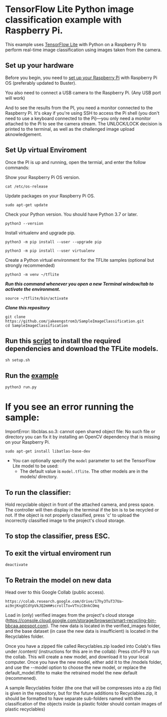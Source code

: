 # TensorFlow Lite Python image classification example with Raspberry Pi.

This example uses [TensorFlow Lite](https://tensorflow.org/lite) with Python
on a Raspberry Pi to perform real-time image classification using images
taken from the camera.

## Set up your hardware

Before you begin, you need to [set up your Raspberry Pi](
https://projects.raspberrypi.org/en/projects/raspberry-pi-setting-up) with
Raspberry Pi OS (preferably updated to Buster).

You also need to connect a USB camera to the Raspberry Pi. (Any USB port will work)

And to see the results from the PI, you need a monitor connected
to the Raspberry Pi. It's okay if you're using SSH to access the Pi shell
(you don't need to use a keyboard connected to the Pi)—you only need a monitor
attached to the Pi to see the camera stream. The UNLOCK/LOCK decision is printed to
the terminal, as well as the challenged image upload aknowledgement. 

## Set Up virtual Enviroment

Once the PI is up and running, open the termial, and enter the follow commands:

Show your Raspberry Pi OS version.
```
cat /etc/os-release
```

Update packages on your Raspberry Pi OS.
```
sudo apt-get update
```

Check your Python version. You should have Python 3.7 or later.
```
python3 --version
```

Install virtualenv and upgrade pip.
```
python3 -m pip install --user --upgrade pip
```

```
python3 -m pip install --user virtualenv
```

Create a Python virtual environment for the TFLite samples (optional but strongly recommended)
```
python3 -m venv ~/tflite
```

***Run this command whenever you open a new Terminal window/tab to activate the environment.***
```
source ~/tflite/bin/activate
```

***Clone this repository***
```
git clone https://github.com/jakeengstrom3/SampleImageClassification.git
cd SampleImageClassification
```

## Run this [script](https://github.com/jakeengstrom3/SampleImageClassification/blob/master/setup.sh) to install the required dependencies and download the TFLite models.

```
sh setup.sh
```

## Run the [example](https://github.com/jakeengstrom3/SampleImageClassification/blob/master/run.py) 

```
python3 run.py
```

# If you see an error running the sample:
ImportError: libcblas.so.3: cannot open shared object file: No such file or directory
you can fix it by installing an OpenCV dependency that is missing on your Raspberry Pi.

```
sudo apt-get install libatlas-base-dev
```

*   You can optionally specify the `model` parameter to set the TensorFlow Lite
    model to be used:
    *   The default value is `model.tflite`. The other models are in the models/ directory. 

## To run the classifier:
Hold recyclable object in front of the attached camera, and press space. The controller will then display in the terminal if the bin is to be recycled or not. If the object is not properly classified, press 'c' to upload the incorrectly classified image to the project's cloud storage. 

## To stop the classifier, press ESC.
## To exit the virtual enviroment run
```
deactivate
```
## To Retrain the model on new data
Head over to this Google Collab (public access).
```
https://colab.research.google.com/drive/17hy3TuT37Ua-ai9njKngECdYpVkJQ2mH#scrollTo=VTniC8nkCOmq
```
Load in (only) verified images from the project's cloud storage (https://console.cloud.google.com/storage/browser/smart-recycling-bin-bbcaa.appspot.com). The new data is located in the verified_images folder, and the base dataset (in case the new data is insufficient) is located in the Recyclables folder. 

Once you have a zipped file called Recyclables.zip loaded into Colab's files under /content/ (instructions for this are in the collab):
Press ctrl+F9 to run the collab. This will create a new model, and download it to your local computer. 
Once you have the new model, either add it to the /models folder, and use the --model option to choose the new model, or replace the default_model.tflite to make the retrained model the new default (recommened). 

A sample Recyclables folder (the one that will be compresses into a zip file) is given in the repository, but for the future additions to Recyclables.zip, it should be formatted to have separate sub-folders named with the classification of the objects inside (a plastic folder should contain images of plastic recyclables)

